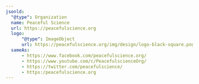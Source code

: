 ```yaml
---
jsonld:
  "@type": Organization
  name: Peaceful Science
  url: https://peacefulscience.org
  logo:
      "@type": ImageObject
      url: https://peacefulscience.org/img/design/logo-black-square.png
  sameAs:
      - https://www.facebook.com/peacefulscience.org/
      - https://www.youtube.com/c/PeacefulscienceOrg/
      - https://twitter.com/peacefulscience/
      - https:/peacefulscience.org 
---
```

